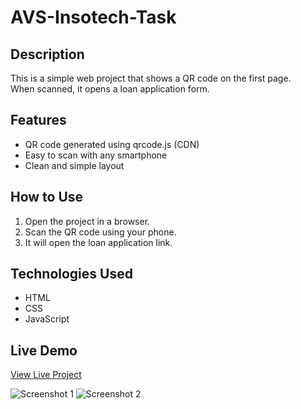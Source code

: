 # AVS-Insotech-Task

## Description

This is a simple web project that shows a QR code on the first page.  
When scanned, it opens a loan application form.

## Features

- QR code generated using qrcode.js (CDN)
- Easy to scan with any smartphone
- Clean and simple layout

## How to Use

1. Open the project in a browser.
2. Scan the QR code using your phone.
3. It will open the loan application link.

## Technologies Used

- HTML
- CSS
- JavaScript

## Live Demo

[View Live Project](https://gautam1504.github.io/AVS-Insotech-Task/)


![Screenshot 1](https://github.com/user-attachments/assets/267fd640-0b0d-4d04-8beb-dc113c495022)
![Screenshot 2](https://github.com/user-attachments/assets/a4cb54d2-5f31-4d1c-b3ae-b92a0c373fcf)
